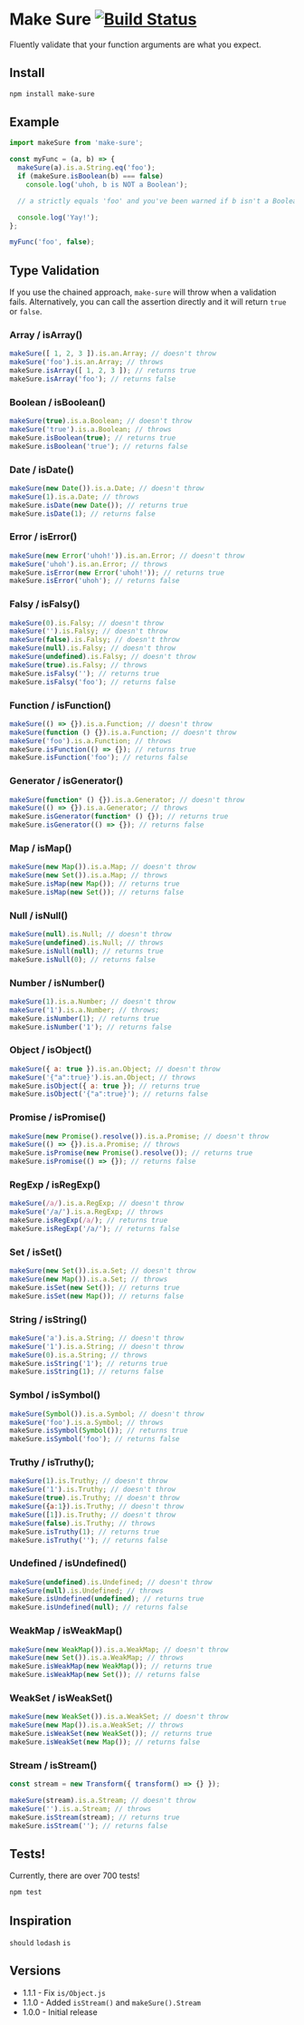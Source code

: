 # Make Sure [![Build Status](https://secure.travis-ci.org/ben-bradley/make-sure.png?branch=master)](https://travis-ci.org/ben-bradley/make-sure)

Fluently validate that your function arguments are what you expect.

## Install

```bash
npm install make-sure
```

## Example

```javascript
import makeSure from 'make-sure';

const myFunc = (a, b) => {
  makeSure(a).is.a.String.eq('foo');
  if (makeSure.isBoolean(b) === false)
    console.log('uhoh, b is NOT a Boolean');

  // a strictly equals 'foo' and you've been warned if b isn't a Boolean

  console.log('Yay!');
};

myFunc('foo', false);
```

## Type Validation

If you use the chained approach, `make-sure` will throw when a validation fails.  Alternatively, you can call the assertion directly and it will return `true` or `false`.

### Array / isArray()

```javascript
makeSure([ 1, 2, 3 ]).is.an.Array; // doesn't throw
makeSure('foo').is.an.Array; // throws
makeSure.isArray([ 1, 2, 3 ]); // returns true
makeSure.isArray('foo'); // returns false
```

### Boolean / isBoolean()

```javascript
makeSure(true).is.a.Boolean; // doesn't throw
makeSure('true').is.a.Boolean; // throws
makeSure.isBoolean(true); // returns true
makeSure.isBoolean('true'); // returns false
```

### Date / isDate()

```javascript
makeSure(new Date()).is.a.Date; // doesn't throw
makeSure(1).is.a.Date; // throws
makeSure.isDate(new Date()); // returns true
makeSure.isDate(1); // returns false
```

### Error / isError()

```javascript
makeSure(new Error('uhoh!')).is.an.Error; // doesn't throw
makeSure('uhoh').is.an.Error; // throws
makeSure.isError(new Error('uhoh!')); // returns true
makeSure.isError('uhoh'); // returns false
```

### Falsy / isFalsy()

```javascript
makeSure(0).is.Falsy; // doesn't throw
makeSure('').is.Falsy; // doesn't throw
makeSure(false).is.Falsy; // doesn't throw
makeSure(null).is.Falsy; // doesn't throw
makeSure(undefined).is.Falsy; // doesn't throw
makeSure(true).is.Falsy; // throws
makeSure.isFalsy(''); // returns true
makeSure.isFalsy('foo'); // returns false
```

### Function / isFunction()

```javascript
makeSure(() => {}).is.a.Function; // doesn't throw
makeSure(function () {}).is.a.Function; // doesn't throw
makeSure('foo').is.a.Function; // throws
makeSure.isFunction(() => {}); // returns true
makeSure.isFunction('foo'); // returns false
```

### Generator / isGenerator()

```javascript
makeSure(function* () {}).is.a.Generator; // doesn't throw
makeSure(() => {}).is.a.Generator; // throws
makeSure.isGenerator(function* () {}); // returns true
makeSure.isGenerator(() => {}); // returns false
```

### Map / isMap()

```javascript
makeSure(new Map()).is.a.Map; // doesn't throw
makeSure(new Set()).is.a.Map; // throws
makeSure.isMap(new Map()); // returns true
makeSure.isMap(new Set()); // returns false
```

### Null / isNull()

```javascript
makeSure(null).is.Null; // doesn't throw
makeSure(undefined).is.Null; // throws
makeSure.isNull(null); // returns true
makeSure.isNull(0); // returns false
```

### Number / isNumber()

```javascript
makeSure(1).is.a.Number; // doesn't throw
makeSure('1').is.a.Number; // throws;
makeSure.isNumber(1); // returns true
makeSure.isNumber('1'); // returns false
```

### Object / isObject()

```javascript
makeSure({ a: true }).is.an.Object; // doesn't throw
makeSure('{"a":true}').is.an.Object; // throws
makeSure.isObject({ a: true }); // returns true
makeSure.isObject('{"a":true}'); // returns false
```

### Promise / isPromise()

```javascript
makeSure(new Promise().resolve()).is.a.Promise; // doesn't throw
makeSure(() => {}).is.a.Promise; // throws
makeSure.isPromise(new Promise().resolve()); // returns true
makeSure.isPromise(() => {}); // returns false
```

### RegExp / isRegExp()

```javascript
makeSure(/a/).is.a.RegExp; // doesn't throw
makeSure('/a/').is.a.RegExp; // throws
makeSure.isRegExp(/a/); // returns true
makeSure.isRegExp('/a/'); // returns false
```

### Set / isSet()

```javascript
makeSure(new Set()).is.a.Set; // doesn't throw
makeSure(new Map()).is.a.Set; // throws
makeSure.isSet(new Set()); // returns true
makeSure.isSet(new Map()); // returns false
```

### String / isString()

```javascript
makeSure('a').is.a.String; // doesn't throw
makeSure('1').is.a.String; // doesn't throw
makeSure(0).is.a.String; // throws
makeSure.isString('1'); // returns true
makeSure.isString(1); // returns false
```

### Symbol / isSymbol()

```javascript
makeSure(Symbol()).is.a.Symbol; // doesn't throw
makeSure('foo').is.a.Symbol; // throws
makeSure.isSymbol(Symbol()); // returns true
makeSure.isSymbol('foo'); // returns false
```

### Truthy / isTruthy();

```javascript
makeSure(1).is.Truthy; // doesn't throw
makeSure('1').is.Truthy; // doesn't throw
makeSure(true).is.Truthy; // doesn't throw
makeSure({a:1}).is.Truthy; // doesn't throw
makeSure([1]).is.Truthy; // doesn't throw
makeSure(false).is.Truthy; // throws
makeSure.isTruthy(1); // returns true
makeSure.isTruthy(''); // returns false
```

### Undefined / isUndefined()

```javascript
makeSure(undefined).is.Undefined; // doesn't throw
makeSure(null).is.Undefined; // throws
makeSure.isUndefined(undefined); // returns true
makeSure.isUndefined(null); // returns false
```

### WeakMap / isWeakMap()

```javascript
makeSure(new WeakMap()).is.a.WeakMap; // doesn't throw
makeSure(new Set()).is.a.WeakMap; // throws
makeSure.isWeakMap(new WeakMap()); // returns true
makeSure.isWeakMap(new Set()); // returns false
```

### WeakSet / isWeakSet()

```javascript
makeSure(new WeakSet()).is.a.WeakSet; // doesn't throw
makeSure(new Map()).is.a.WeakSet; // throws
makeSure.isWeakSet(new WeakSet()); // returns true
makeSure.isWeakSet(new Map()); // returns false
```

### Stream / isStream()

```javascript
const stream = new Transform({ transform() => {} });

makeSure(stream).is.a.Stream; // doesn't throw
makeSure('').is.a.Stream; // throws
makeSure.isStream(stream); // returns true
makeSure.isStream(''); // returns false
```

## Tests!

Currently, there are over 700 tests!

```bash
npm test
```

## Inspiration

`should`
`lodash`
`is`

## Versions

- 1.1.1 - Fix `is/Object.js`
- 1.1.0 - Added `isStream()` and `makeSure().Stream`
- 1.0.0 - Initial release
